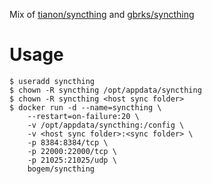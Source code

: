 Mix of [tianon/syncthing](https://hub.docker.com/r/tianon/syncthing/) and [gbrks/syncthing](https://hub.docker.com/r/gbrks/syncthing/)

# Usage
	$ useradd syncthing
	$ chown -R syncthing /opt/appdata/syncthing
	$ chown -R syncthing <host sync folder>
	$ docker run -d --name=syncthing \
		--restart=on-failure:20 \
		-v /opt/appdata/syncthing:/config \
		-v <host sync folder>:<sync folder> \
		-p 8384:8384/tcp \
		-p 22000:22000/tcp \
		-p 21025:21025/udp \
		bogem/syncthing
